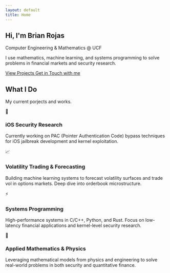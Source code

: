 ```yaml
---
layout: default
title: Home
---
```


<section class="hero">
    <h1>Hi, I'm Brian Rojas</h1>
    <p class="subtitle">Computer Engineering & Mathematics @ UCF</p>
    <p class="description">
        I use mathematics, machine learning, and systems programming 
        to solve problems in financial markets and security research.
    </p>
    <div class="cta-buttons">
        <a href="{{ '/projects' | relative_url }}" class="btn btn-primary">
            View Projects
        </a>
        <a href="{{ '/contact' | relative_url }}" class="btn btn-secondary">
            Get in Touch with me
        </a>
    </div>
</section>

<section class="fade-in">
    <h2>What I Do</h2>
    <p class="section-description">
        My current porjects and works.
    </p>
    <div class="grid">
        <div class="card">
            <div class="card-icon">📱</div>
            <h3>iOS Security Research</h3>
            <p>Currently working on PAC (Pointer Authentication Code) bypass techniques for iOS jailbreak development and kernel exploitation.</p>
        </div>
        <div class="card">
            <div class="card-icon">📈</div>
            <h3>Volatility Trading & Forecasting</h3>
            <p>Building machine learning systems to forecast volatility surfaces and trade vol in options markets. Deep dive into orderbook microstructure.</p>
        </div>
        <div class="card">
            <div class="card-icon">⚡</div>
            <h3>Systems Programming</h3>
            <p>High-performance systems in C/C++, Python, and Rust. Focus on low-latency financial applications and kernel-level security research.</p>
        </div>
        <div class="card">
            <div class="card-icon">🔬</div>
            <h3>Applied Mathematics & Physics</h3>
            <p>Leveraging mathematical models from physics and engineering to solve real-world problems in both security and quantitative finance.</p>
        </div>
    </div>
</section>
